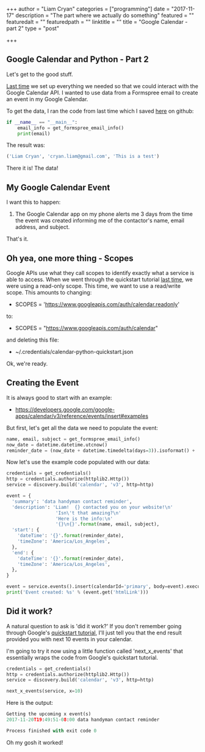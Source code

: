 
+++
author = "Liam Cryan"
categories = ["programming"]
date = "2017-11-17"
description = "The part where we actually do something"
featured = ""
featuredalt = ""
featuredpath = ""
linktitle = ""
title = "Google Calendar - part 2"
type = "post"

+++

## Google Calendar and Python - Part 2

Let's get to the good stuff.  

[Last time](/post/python-google-calendar1) we set up everything we needed so that
we could interact with the Google Calendar API.  I wanted to use data from a
Formspree email to create an event in my Google Calendar.

To get the data, I ran the code from last time which I saved [here](https://github.com/liamcryan/googleapp/blob/master/googleapp/gmail_python_part_2.py) on github:

```python
if __name__ == "__main__":
    email_info = get_formspree_email_info()
    print(email)
```

The result was:

```python
('Liam Cryan', 'cryan.liam@gmail.com', 'This is a test')
```

There it is!  The data!  

## My Google Calendar Event

I want this to happen:

1.  The Google Calendar app on my phone alerts me 3 days from the time the event was created informing me
of the contactor's name, email address, and subject.

That's it.

## Oh yea, one more thing - Scopes

Google APIs use what they call scopes to identify exactly what a service is
able to access.  When we went through the quickstart tutorial [last time](/post/python-google-calendar1), we were
using a read-only scope.  This time, we want to use a read/write scope.  This
amounts to changing:

* SCOPES = 'https://www.googleapis.com/auth/calendar.readonly'

to:

* SCOPES = "https://www.googleapis.com/auth/calendar"

and deleting this file:

* ~/.credentials/calendar-python-quickstart.json

Ok, we're ready.


## Creating the Event

It is always good to start with an example:

* https://developers.google.com/google-apps/calendar/v3/reference/events/insert#examples

But first, let's get all the data we need to populate the event:

```python
name, email, subject = get_formspree_email_info()
now_date = datetime.datetime.utcnow()
reminder_date = (now_date + datetime.timedelta(days=3)).isoformat() + 'Z'
```

Now let's use the example code populated with our data:

```python
credentials = get_credentials()
http = credentials.authorize(httplib2.Http())
service = discovery.build('calendar', 'v3', http=http)

event = {
  'summary': 'data handyman contact reminder',
  'description': 'Liam!  {} contacted you on your website!\n'
                  'Isn\'t that amazing?\n'
                  'Here is the info:\n'
                  '{}\n{}'.format(name, email, subject),
  'start': {
    'dateTime': '{}'.format(reminder_date),
    'timeZone': 'America/Los_Angeles',
  },
  'end': {
    'dateTime': '{}'.format(reminder_date),
    'timeZone': 'America/Los_Angeles',
  },
}

event = service.events().insert(calendarId='primary', body=event).execute()
print('Event created: %s' % (event.get('htmlLink')))
```

## Did it work?

A natural question to ask is 'did it work?'  If you don't remember going through Google's [quickstart tutorial](https://developers.google.com/google-apps/calendar/quickstart/python), I'll
just tell you that the end result provided you with next 10 events in your calendar.

I'm going to try it now using a little function called 'next_x_events' that essentially wraps
the code from Google's quickstart tutorial.

```python
credentials = get_credentials()
http = credentials.authorize(httplib2.Http())
service = discovery.build('calendar', 'v3', http=http)

next_x_events(service, x=10)
```

Here is the output:

```python
Getting the upcoming x event(s)
2017-11-20T19:49:51-08:00 data handyman contact reminder

Process finished with exit code 0
```

Oh my gosh it worked!


